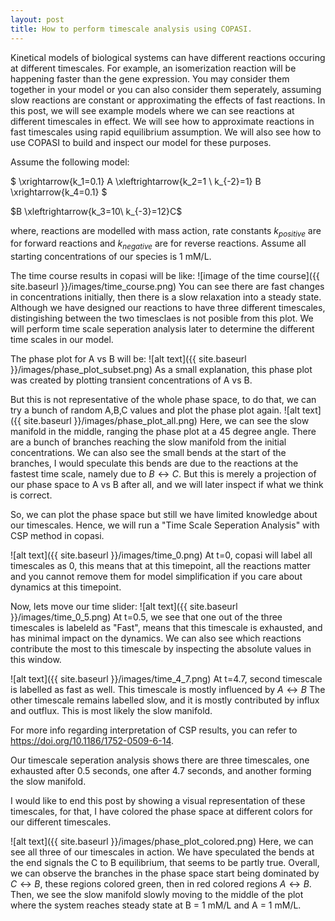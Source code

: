 ```yaml
---
layout: post
title: How to perform timescale analysis using COPASI.
---
```


Kinetical models of biological systems can have different reactions occuring at different timescales. For example, an isomerization reaction will be happening faster than the gene expression. You may consider them together in your model or you can also consider them seperately, assuming slow reactions are constant or approximating the effects of fast reactions. In this post, we will see example models where we can see reactions at different timescales in effect. We will see how to approximate reactions in fast timescales using rapid equilibrium assumption. We will also see how to use COPASI to build and inspect our model for these purposes.

Assume the following model:

$
\xrightarrow{k_1=0.1}
A
\xleftrightarrow{k_2=1 \ k_{-2}=1}
B
\xrightarrow{k_4=0.1}
$

$B \xleftrightarrow{k_3=10\ k_{-3}=12}C$


where, reactions are modelled with mass action, rate constants $k_{positive}$ are for forward reactions and $k_{negative}$ are for reverse reactions. Assume all starting concentrations of our species is 1 mM/L.

The time course results in copasi will be like:
![image of the time course]({{ site.baseurl }}/images/time_course.png)
You can see there are fast changes in concentrations initially, then there is a slow relaxation into a steady state. Although we have designed our reactions to have three different timescales, distingishing between the two timesclaes is not posible from this plot. We will perform time scale seperation analysis later to determine the different time scales in our model.

The phase plot for A vs B will be: 
![alt text]({{ site.baseurl }}/images/phase_plot_subset.png)
As a small explanation, this phase plot was created by plotting transient concentrations of A vs B.

But this is not representative of the whole phase space, to do that, we can try a bunch of random A,B,C values and plot the phase plot again.
![alt text]({{ site.baseurl }}/images/phase_plot_all.png)
Here, we can see the slow manifold in the middle, ranging the phase plot at a 45 degree angle. There are a bunch of branches reaching the slow manifold from the initial concentrations. We can also see the small bends at the start of the branches, I would speculate this bends are due to the reactions at the fastest time scale, namely due to $B \leftrightarrow C$. But this is merely a projection of our phase space to A vs B after all, and we will later inspect if what we think is correct.

So, we can plot the phase space but still we have limited knowledge about our timescales. Hence, we will run a "Time Scale Seperation Analysis" with CSP method in copasi.

![alt text]({{ site.baseurl }}/images/time_0.png)
At t=0, copasi will label all timescales as 0, this means that at this timepoint, all the reactions matter and you cannot remove them for model simplification if you care about dynamics at this timepoint.

Now, lets move our time slider:
![alt text]({{ site.baseurl }}/images/time_0_5.png)
At t=0.5, we see that one out of the three timescales is labeleld as "Fast", means that this timescale is exhausted, and has minimal impact on the dynamics. We can also see which reactions contribute the most to this timescale by inspecting the absolute values in this window.

![alt text]({{ site.baseurl }}/images/time_4_7.png)
At t=4.7, second timescale is labelled as fast as well. This timescale is mostly influenced by $A\leftrightarrow B$ The other timescale remains labelled slow, and it is mostly contributed by influx and outflux. This is most likely the slow manifold.

For more info regarding interpretation of CSP results, you can refer to https://doi.org/10.1186/1752-0509-6-14.

Our timescale seperation analysis shows there are three timescales, one exhausted after 0.5 seconds, one after 4.7 seconds, and another forming the slow manifold.

I would like to end this post by showing a visual representation of these timescales, for that, I have colored the phase space at different colors for our different timescales.

![alt text]({{ site.baseurl }}/images/phase_plot_colored.png)
Here, we can see all three of our timescales in action. We have speculated the bends at the end signals the C to B equilibrium, that seems to be partly true. Overall, we can observe the branches in the phase space start being dominated by $C \leftrightarrow B$, these regions colored green, then in red colored regions $A\leftrightarrow B$. Then, we see the slow manifold slowly moving to the middle of the plot where the system reaches steady state at B = 1 mM/L and A = 1 mM/L.